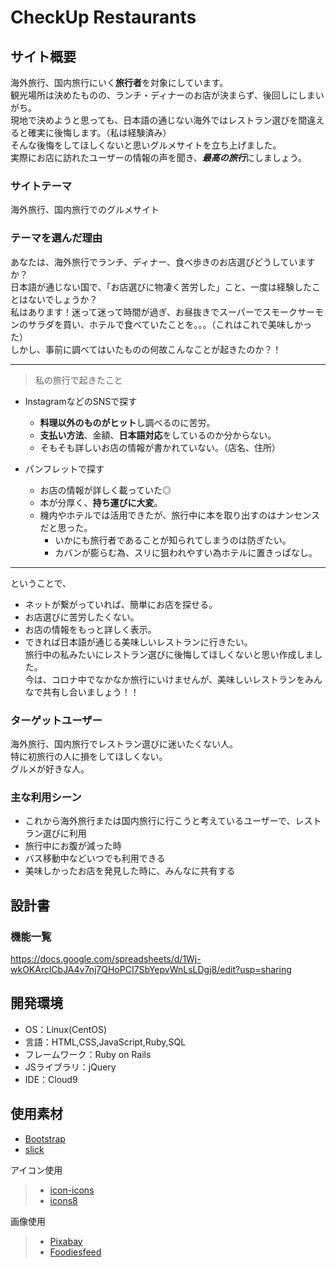 # CheckUp Restaurants

## サイト概要
海外旅行、国内旅行にいく**旅行者**を対象にしています。  
観光場所は決めたものの、ランチ・ディナーのお店が決まらず、後回しにしまいがち。  
現地で決めようと思っても、日本語の通じない海外ではレストラン選びを間違えると確実に後悔します。（私は経験済み）  
そんな後悔をしてほしくないと思いグルメサイトを立ち上げました。  
実際にお店に訪れたユーザーの情報の声を聞き、***最高の旅行***にしましょう。

### サイトテーマ
海外旅行、国内旅行でのグルメサイト


### テーマを選んだ理由
あなたは、海外旅行でランチ、ディナー、食べ歩きのお店選びどうしていますか？  
日本語が通じない国で、「お店選びに物凄く苦労した」こと、一度は経験したことはないでしょうか？  
私はあります！迷って迷って時間が過ぎ、お昼抜きでスーパーでスモークサーモンのサラダを買い、ホテルで食べていたことを。。。（これはこれで美味しかった）  
しかし、事前に調べてはいたものの何故こんなことが起きたのか？！
****
> 私の旅行で起きたこと
- InstagramなどのSNSで探す
  - **料理以外のものがヒット**し調べるのに苦労。
  - **支払い方法**、金額、**日本語対応**をしているのか分からない。
  - そもそも詳しいお店の情報が書かれていない。（店名、住所）

- パンフレットで探す
  - お店の情報が詳しく載っていた◎
  - 本が分厚く、**持ち運びに大変**。
  - 機内やホテルでは活用できたが、旅行中に本を取り出すのはナンセンスだと思った。
    - いかにも旅行者であることが知られてしまうのは防ぎたい。
    - カバンが膨らむ為、スリに狙われやすい為ホテルに置きっぱなし。
  
****
ということで、  
- ネットが繋がっていれば、簡単にお店を探せる。
- お店選びに苦労したくない。  
- お店の情報をもっと詳しく表示。
- できれば日本語が通じる美味しいレストランに行きたい。  
旅行中の私みたいにレストラン選びに後悔してほしくないと思い作成しました。  
今は、コロナ中でなかなか旅行にいけませんが、美味しいレストランをみんなで共有し合いましょう！！

### ターゲットユーザー
海外旅行、国内旅行でレストラン選びに迷いたくない人。  
特に初旅行の人に損をしてほしくない。  
グルメが好きな人。

### 主な利用シーン
- これから海外旅行または国内旅行に行こうと考えているユーザーで、レストラン選びに利用
- 旅行中にお腹が減った時
- バス移動中などいつでも利用できる
- 美味しかったお店を発見した時に、みんなに共有する

## 設計書
### 機能一覧
<https://docs.google.com/spreadsheets/d/1Wj-wkOKArclCbJA4v7nj7QHoPCI7SbYepvWnLsLDgj8/edit?usp=sharing>

## 開発環境
- OS：Linux(CentOS)
- 言語：HTML,CSS,JavaScript,Ruby,SQL
- フレームワーク：Ruby on Rails
- JSライブラリ：jQuery
- IDE：Cloud9

## 使用素材
- [Bootstrap](https://getbootstrap.jp/)
- [slick](https://kenwheeler.github.io/slick/)  

アイコン使用
>- [icon-icons](https://icon-icons.com/ja/)
>- [icons8](https://icons8.jp/)  

画像使用
>- [Pixabay](https://pixabay.com/ja/)
>- [Foodiesfeed](https://www.foodiesfeed.com/)